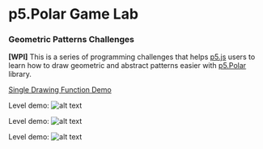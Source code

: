 # p5.Polar Game Lab
### Geometric Patterns Challenges

**[WPI]** This is a series of programming challenges that helps [p5.js](https://p5js.org/) users to learn how to draw geometric and abstract patterns easier with [p5.Polar](https://github.com/liz-peng/p5.Polar) library.

[Single Drawing Function Demo](https://liz-peng.github.io/p5.Polar/)

Level demo:
![alt text](https://i.imgur.com/wWBIKfI.png "user instruction") 

Level demo:
![alt text](https://i.imgur.com/QpjBBtu.png "level demo") 

Level demo:
![alt text](https://i.imgur.com/21KwOga.png "level demo") 


